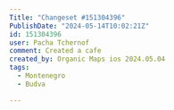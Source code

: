 ```yaml
---
Title: "Changeset #151304396"
PublishDate: "2024-05-14T10:02:21Z"
id: 151304396
user: Pacha Tchernof
comment: Created a cafe
created_by: Organic Maps ios 2024.05.04
tags:
  - Montenegro
  - Budva

---
```

